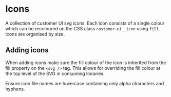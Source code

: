# Icons

A collection of customer UI svg icons. Each icon consists of a single colour which can be recoloured on the CSS class `customer-ui__icon` using `fill`. Icons are organised by size.

## Adding icons

When adding icons make sure the fill colour of the icon is inherited from the fill property on the `<svg />` tag. This allows for overriding the fill colour at the top level of the SVG in consuming libraries.

Ensure icon file names are lowercase containing only alpha characters and hyphens.
